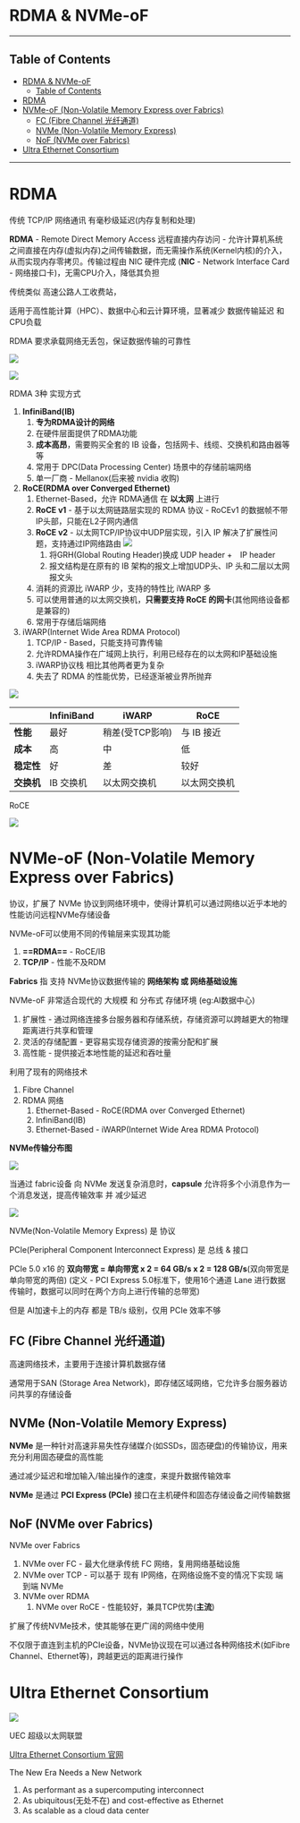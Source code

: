 # RDMA & NVMe-oF

---

## Table of Contents

- [RDMA \& NVMe-oF](#rdma--nvme-of)
  - [Table of Contents](#table-of-contents)
- [RDMA](#rdma)
- [NVMe-oF (Non-Volatile Memory Express over Fabrics)](#nvme-of-non-volatile-memory-express-over-fabrics)
  - [FC (Fibre Channel 光纤通道)](#fc-fibre-channel-光纤通道)
  - [NVMe (Non-Volatile Memory Express)](#nvme-non-volatile-memory-express)
  - [NoF (NVMe over Fabrics)](#nof-nvme-over-fabrics)
- [Ultra Ethernet Consortium](#ultra-ethernet-consortium)


---

# RDMA

传统 TCP/IP 网络通讯 有毫秒级延迟(内存复制和处理)

**RDMA** - Remote Direct Memory Access 远程直接内存访问 - 允许计算机系统之间直接在内存(虚拟内存)之间传输数据，而无需操作系统(Kernel内核)的介入，从而实现内存零拷贝。传输过程由 NIC 硬件完成 (**NIC** - Network Interface Card - 网络接口卡)，无需CPU介入，降低其负担

传统类似 高速公路人工收费站，

适用于高性能计算（HPC）、数据中心和云计算环境，显著减少 数据传输延迟 和 CPU负载

RDMA 要求承载网络无丢包，保证数据传输的可靠性

![](Pics/nvme007.png)

![](Pics/nvme008.png)

RDMA 3种 实现方式
1. **InfiniBand(IB)**
   1. **专为RDMA设计的网络**
   2. 在硬件层面提供了RDMA功能
   3. **成本高昂**，需要购买全套的 IB 设备，包括网卡、线缆、交换机和路由器等等
   4. 常用于 DPC(Data Processing Center) 场景中的存储前端网络
   5. 单一厂商 - Mellanox(后来被 nvidia 收购)
2. **RoCE(RDMA over Converged Ethernet)**
   1. Ethernet-Based，允许 RDMA通信 在 **以太网** 上进行
   2. **RoCE v1** - 基于以太网链路层实现的 RDMA 协议 - RoCEv1 的数据帧不带IP头部，只能在L2子网内通信
   3. **RoCE v2** - 以太网TCP/IP协议中UDP层实现，引入 IP 解决了扩展性问题，支持通过IP网络路由
      ![](Pics/nvme006.png)
      1. 将GRH(Global Routing Header)换成 UDP header +　IP header
      2. 报文结构是在原有的 IB 架构的报文上增加UDP头、IP 头和二层以太网报文头
   4. 消耗的资源比 iWARP 少，支持的特性比 iWARP 多
   5. 可以使用普通的以太网交换机，**只需要支持 RoCE 的网卡**(其他网络设备都是兼容的)
   6. 常用于存储后端网络
3. iWARP(Internet Wide Area RDMA Protocol)
   1. TCP/IP - Based，只能支持可靠传输
   2. 允许RDMA操作在广域网上执行，利用已经存在的以太网和IP基础设施
   3. iWARP协议栈 相比其他两者更为复杂
   4. 失去了 RDMA 的性能优势，已经逐渐被业界所抛弃

![](Pics/nvme009.png)


|           | InfiniBand  | iWARP           | RoCE       |
|-----------|-------------|-----------------|------------|
| **性能**   | 最好        | 稍差(受TCP影响)   | 与 IB 接近  |
| **成本**   | 高          | 中              | 低          |
| **稳定性** | 好          | 差               | 较好        |
| **交换机** | IB 交换机    | 以太网交换机      | 以太网交换机  |

RoCE

![](Pics/nvme005.png)







# NVMe-oF (Non-Volatile Memory Express over Fabrics)

协议，扩展了 NVMe 协议到网络环境中，使得计算机可以通过网络以近乎本地的性能访问远程NVMe存储设备

NVMe-oF可以使用不同的传输层来实现其功能
1. **==RDMA==** - RoCE/IB
2. **TCP/IP** - 性能不及RDM

**Fabrics** 指 支持 NVMe协议数据传输的 **网络架构 或 网络基础设施**

NVMe-oF 非常适合现代的 大规模 和 分布式 存储环境 (eg:AI数据中心)
1. 扩展性 - 通过网络连接多台服务器和存储系统，存储资源可以跨越更大的物理距离进行共享和管理
2. 灵活的存储配置 - 更容易实现存储资源的按需分配和扩展
3. 高性能 - 提供接近本地性能的延迟和吞吐量

利用了现有的网络技术
1. Fibre Channel
2. RDMA 网络
   1. Ethernet-Based - RoCE(RDMA over Converged Ethernet)
   2. InfiniBand(IB)
   3. Ethernet-Based - iWARP(Internet Wide Area RDMA Protocol)

**NVMe传输分布图**

![](Pics/nvme001.png)

当通过 fabric设备 向 NVMe 发送复杂消息时，**capsule** 允许将多个小消息作为一个消息发送，提高传输效率 并 减少延迟

![](Pics/nvme002.png)

NVMe(Non-Volatile Memory Express) 是 协议

PCIe(Peripheral Component Interconnect Express) 是 总线 & 接口

PCIe 5.0 x16 的 **双向带宽 = 单向带宽 x 2 = 64 GB/s x 2 = 128 GB/s**(双向带宽是单向带宽的两倍) (定义 - PCI Express 5.0标准下，使用16个通道 Lane 进行数据传输时，数据可以同时在两个方向上进行传输的总带宽)

但是 AI加速卡上的内存 都是 TB/s 级别，仅用 PCIe 效率不够








## FC (Fibre Channel 光纤通道)

高速网络技术，主要用于连接计算机数据存储

通常用于SAN (Storage Area Network)，即存储区域网络，它允许多台服务器访问共享的存储设备

## NVMe (Non-Volatile Memory Express)

**NVMe** 是一种针对高速非易失性存储媒介(如SSDs，固态硬盘)的传输协议，用来充分利用固态硬盘的高性能

通过减少延迟和增加输入/输出操作的速度，来提升数据传输效率

**NVMe** 是通过 **PCI Express (PCIe)** 接口在主机硬件和固态存储设备之间传输数据

## NoF (NVMe over Fabrics)

NVMe over Fabrics
1. NVMe over FC - 最大化继承传统 FC 网络，复用网络基础设施
2. NVMe over TCP - 可以基于 现有 IP网络，在网络设施不变的情况下实现 端到端 NVMe
3. NVMe over RDMA
   1. NVMe over RoCE - 性能较好，兼具TCP优势(**主流**)

扩展了传统NVMe技术，使其能够在更广阔的网络中使用

不仅限于直连到主机的PCIe设备，NVMe协议现在可以通过各种网络技术(如Fibre Channel、Ethernet等)，跨越更远的距离进行操作





# Ultra Ethernet Consortium

![](Pics/uec001.svg)

UEC 超级以太网联盟

[Ultra Ethernet Consortium 官网](https://ultraethernet.org/)

The New Era Needs a New Network
1. As performant as a supercomputing interconnect
2. As ubiquitous(无处不在) and cost-effective as Ethernet
3. As scalable as a cloud data center




